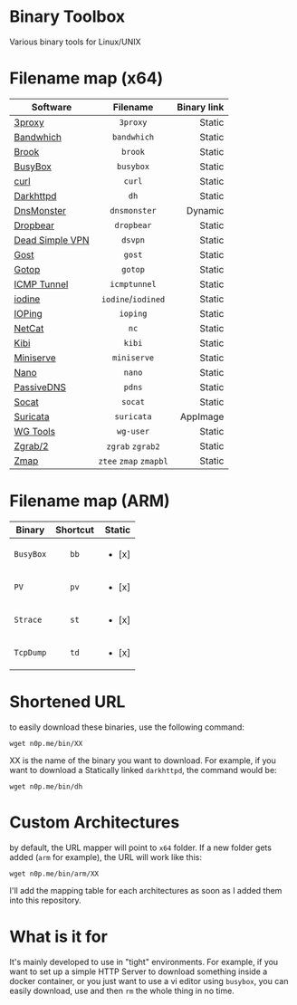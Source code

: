 
# Binary Toolbox

Various binary tools for Linux/UNIX

# Filename map (x64)

|   Software                                                | Filename              | Binary link   |
| ----------------------------------------------------------|:---------------------:| -------------:|
| [3proxy](https://github.com/z3APA3A/3proxy)               | `3proxy`              |  Static       |
| [Bandwhich](https://github.com/imsnif/bandwhich)          | `bandwhich`           |  Static       |
| [Brook](https://github.com/txthinking/brook)              | `brook`               |  Static       |
| [BusyBox](https://busybox.net)                            | `busybox`             |  Static       |
| [curl](https://github.com/curl/curl)                      | `curl`                |  Static       |
| [Darkhttpd](https://github.com/ryanmjacobs/darkhttpd)     | `dh`                  |  Static       |
| [DnsMonster](https://github.com/mosajjal/dnsmonster)      | `dnsmonster`          |  Dynamic      |
| [Dropbear](https://github.com/mkj/dropbear)               | `dropbear`            |  Static       |
| [Dead Simple VPN](https://github.com/jedisct1/dsvpn)      | `dsvpn`               |  Static       |
| [Gost](https://github.com/ginuerzh/gost)                  | `gost`                |  Static       |
| [Gotop](https://github.com/cjbassi/gotop)                 | `gotop`               |  Static       |
| [ICMP Tunnel](https://github.com/DhavalKapil/icmptunnel)  | `icmptunnel`          |  Static       |
| [iodine](https://github.com/yarrick/iodine)               | `iodine`/`iodined`    |  Static       |
| [IOPing](https://github.com/koct9i/ioping)                | `ioping`              |  Static       |
| [NetCat](https://www.freebsd.org/cgi/man.cgi?query=netcat)| `nc`                  |  Static       |
| [Kibi](https://github.com/ilai-deutel/kibi)               | `kibi`                |  Static       |
| [Miniserve](https://github.com/svenstaro/miniserve)       | `miniserve`           |  Static       |
| [Nano](https://www.nano-editor.org/)                      | `nano`                |  Static       |
| [PassiveDNS](https://github.com/gamelinux/passivedns)     | `pdns`                |  Static       |
| [Socat](http://www.dest-unreach.org/socat/)               | `socat`               |  Static       |
| [Suricata](https://suricata-ids.org/)                     | `suricata`            |  AppImage     |
| [WG Tools](https://github.com/WireGuard/wireguard-tools)  | `wg-user`             |  Static       |
| [Zgrab/2](https://github.com/zmap/zgrab2)                 | `zgrab` `zgrab2`      |  Static       |
| [Zmap](https://github.com/zmap/zmap)                      | `ztee` `zmap` `zmapbl`|  Static       |



# Filename map (ARM)

|   Binary      |   Shortcut    |Static     |
| ------------- |:-------------:| -----:|
| `BusyBox`       | `bb` |<ul><li>[x] </li>  |
| `PV`      | `pv`      |<ul><li>[x] </li>  |
| `Strace` | `st`      |<ul><li>[x] </li>  |
| `TcpDump`      | `td`      |<ul><li>[x] </li>  |

# Shortened URL

to easily download these binaries, use the following command:

`wget n0p.me/bin/XX`

XX is the name of the binary you want to download. For example, if you want to download a  Statically linked `darkhttpd`, the command would be:

`wget n0p.me/bin/dh`

# Custom Architectures

by default, the URL mapper will point to `x64` folder. If a new folder gets added (`arm` for example), the URL will work like this:

`wget n0p.me/bin/arm/XX`

I'll add the mapping table for each architectures as soon as I added them into this repository.

# What is it for

It's mainly developed to use in "tight" environments. For example, if you want to set up a simple HTTP Server to download something inside a docker container, or you just want to use a vi editor using `busybox`, you can easily download, use and then `rm` the whole thing in no time.
